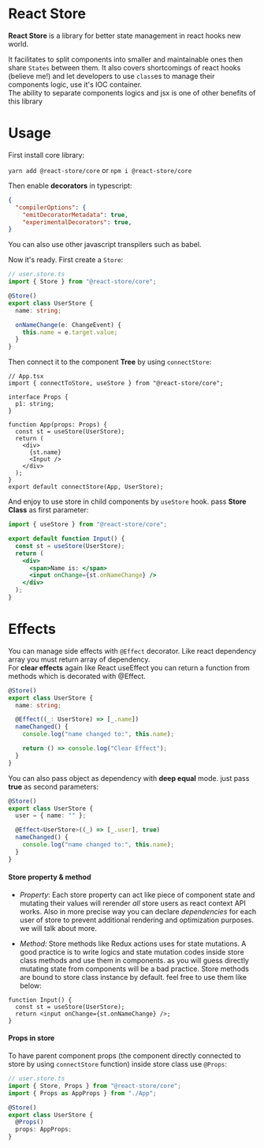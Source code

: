 # React Store

**React Store** is a library for better state management in react hooks new world.

It facilitates to split components into smaller and maintainable ones then share `States` between them.
It also covers shortcomings of react hooks (believe me!) and let developers to use `class`es to manage their components logic, use it's IOC container.
<br>The ability to separate components logics and jsx is one of other benefits of this library

# Usage

First install core library:

`yarn add @react-store/core` or `npm i @react-store/core`

Then enable **decorators** in typescript:

```json
{
  "compilerOptions": {
    "emitDecoratorMetadata": true,
    "experimentalDecorators": true,
}
```

You can also use other javascript transpilers such as babel.

Now it's ready. First create a `Store`:

```ts
// user.store.ts
import { Store } from "@react-store/core";

@Store()
export class UserStore {
  name: string;

  onNameChange(e: ChangeEvent) {
    this.name = e.target.value;
  }
}
```

Then connect it to the component **Tree** by using `connectStore`:

```tsx
// App.tsx
import { connectToStore, useStore } from "@react-store/core";

interface Props {
  p1: string;
}

function App(props: Props) {
  const st = useStore(UserStore);
  return (
    <div>
      {st.name}
      <Input />
    </div>
  );
}
export default connectStore(App, UserStore);
```

And enjoy to use store in child components by `useStore` hook. pass **Store Class** as first parameter:

```jsx
import { useStore } from "@react-store/core";

export default function Input() {
  const st = useStore(UserStore);
  return (
    <div>
      <span>Name is: </span>
      <input onChange={st.onNameChange} />
    </div>
  );
}
```

# Effects

You can manage side effects with `@Effect` decorator. Like react dependency array you must return array of dependency.
<br>For **clear effects** again like React useEffect you can return a function from methods which is decorated with @Effect.

```ts
@Store()
export class UserStore {
  name: string;

  @Effect((_: UserStore) => [_.name])
  nameChanged() {
    console.log("name changed to:", this.name);

    return () => console.log("Clear Effect");
  }
}
```

You can also pass object as dependency with **deep equal** mode. just pass **true** as second parameters:

```ts
@Store()
export class UserStore {
  user = { name: "" };

  @Effect<UserStore>((_) => [_.user], true)
  nameChanged() {
    console.log("name changed to:", this.name);
  }
}
```

#### Store property & method

- _Property_: Each store property can act like piece of component state and mutating their values will rerender _all_ store users as react context API works. Also in more precise way you can declare _dependencies_ for each user of store to prevent additional rendering and optimization purposes. we will talk about more.

- _Method_: Store methods like Redux actions uses for state mutations. A good practice is to write logics and state mutation codes inside store class methods and use them in components. as you will guess directly mutating state from components will be a bad practice.
  Store methods are bound to store class instance by default. feel free to use them like below:

```tsx
function Input() {
  const st = useStore(UserStore);
  return <input onChange={st.onNameChange} />;
}
```

#### Props in store

To have parent component props (the component directly connected to store by using `connectStore` function) inside store class use `@Props`:

```ts
// user.store.ts
import { Store, Props } from "@react-store/core";
import { Props as AppProps } from "./App";

@Store()
export class UserStore {
  @Props()
  props: AppProps;
}
```
